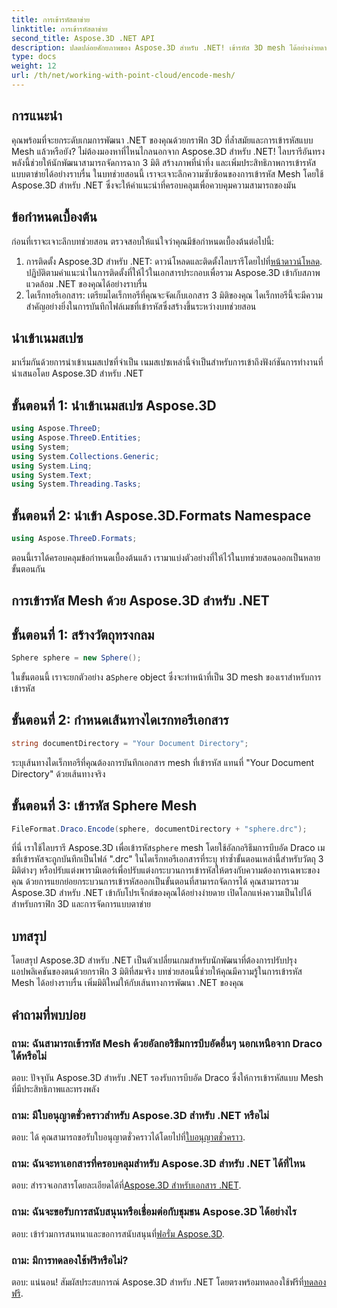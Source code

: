 ```yaml
---
title: การเข้ารหัสตาข่าย
linktitle: การเข้ารหัสตาข่าย
second_title: Aspose.3D .NET API
description: ปลดปล่อยศักยภาพของ Aspose.3D สำหรับ .NET! เข้ารหัส 3D mesh ได้อย่างง่ายดายด้วยการบีบอัด Draco ยกระดับการพัฒนา .NET ของคุณด้วยภาพที่สวยงามน่าทึ่ง
type: docs
weight: 12
url: /th/net/working-with-point-cloud/encode-mesh/
---
```

## การแนะนำ
คุณพร้อมที่จะยกระดับเกมการพัฒนา .NET ของคุณด้วยกราฟิก 3D ที่ล้ำสมัยและการเข้ารหัสแบบ Mesh แล้วหรือยัง? ไม่ต้องมองหาที่ไหนไกลนอกจาก Aspose.3D สำหรับ .NET! ไลบรารีอันทรงพลังนี้ช่วยให้นักพัฒนาสามารถจัดการฉาก 3 มิติ สร้างภาพที่น่าทึ่ง และเพิ่มประสิทธิภาพการเข้ารหัสแบบตาข่ายได้อย่างราบรื่น ในบทช่วยสอนนี้ เราจะเจาะลึกความซับซ้อนของการเข้ารหัส Mesh โดยใช้ Aspose.3D สำหรับ .NET ซึ่งจะให้คำแนะนำที่ครอบคลุมเพื่อควบคุมความสามารถของมัน
## ข้อกำหนดเบื้องต้น
ก่อนที่เราจะเจาะลึกบทช่วยสอน ตรวจสอบให้แน่ใจว่าคุณมีข้อกำหนดเบื้องต้นต่อไปนี้:
1.  การติดตั้ง Aspose.3D สำหรับ .NET: ดาวน์โหลดและติดตั้งไลบรารีโดยไปที่[หน้าดาวน์โหลด](https://releases.aspose.com/3d/net/). ปฏิบัติตามคำแนะนำในการติดตั้งที่ให้ไว้ในเอกสารประกอบเพื่อรวม Aspose.3D เข้ากับสภาพแวดล้อม .NET ของคุณได้อย่างราบรื่น
2. ไดเร็กทอรีเอกสาร: เตรียมไดเร็กทอรีที่คุณจะจัดเก็บเอกสาร 3 มิติของคุณ ไดเร็กทอรีนี้จะมีความสำคัญอย่างยิ่งในการบันทึกไฟล์เมชที่เข้ารหัสซึ่งสร้างขึ้นระหว่างบทช่วยสอน
## นำเข้าเนมสเปซ
มาเริ่มกันด้วยการนำเข้าเนมสเปซที่จำเป็น เนมสเปซเหล่านี้จำเป็นสำหรับการเข้าถึงฟังก์ชันการทำงานที่นำเสนอโดย Aspose.3D สำหรับ .NET
## ขั้นตอนที่ 1: นำเข้าเนมสเปซ Aspose.3D
```csharp
using Aspose.ThreeD;
using Aspose.ThreeD.Entities;
using System;
using System.Collections.Generic;
using System.Linq;
using System.Text;
using System.Threading.Tasks;
```
## ขั้นตอนที่ 2: นำเข้า Aspose.3D.Formats Namespace
```csharp
using Aspose.ThreeD.Formats;
```
ตอนนี้เราได้ครอบคลุมข้อกำหนดเบื้องต้นแล้ว เรามาแบ่งตัวอย่างที่ให้ไว้ในบทช่วยสอนออกเป็นหลายขั้นตอนกัน
## การเข้ารหัส Mesh ด้วย Aspose.3D สำหรับ .NET
## ขั้นตอนที่ 1: สร้างวัตถุทรงกลม
```csharp
Sphere sphere = new Sphere();
```
 ในขั้นตอนนี้ เราจะยกตัวอย่าง a`Sphere` object ซึ่งจะทำหน้าที่เป็น 3D mesh ของเราสำหรับการเข้ารหัส
## ขั้นตอนที่ 2: กำหนดเส้นทางไดเรกทอรีเอกสาร
```csharp
string documentDirectory = "Your Document Directory";
```
ระบุเส้นทางไดเร็กทอรีที่คุณต้องการบันทึกเอกสาร mesh ที่เข้ารหัส แทนที่ "Your Document Directory" ด้วยเส้นทางจริง
## ขั้นตอนที่ 3: เข้ารหัส Sphere Mesh
```csharp
FileFormat.Draco.Encode(sphere, documentDirectory + "sphere.drc");
```
 ที่นี่ เราใช้ไลบรารี Aspose.3D เพื่อเข้ารหัส`sphere` mesh โดยใช้อัลกอริธึมการบีบอัด Draco เมชที่เข้ารหัสจะถูกบันทึกเป็นไฟล์ ".drc" ในไดเร็กทอรีเอกสารที่ระบุ
ทำซ้ำขั้นตอนเหล่านี้สำหรับวัตถุ 3 มิติต่างๆ หรือปรับแต่งพารามิเตอร์เพื่อปรับแต่งกระบวนการเข้ารหัสให้ตรงกับความต้องการเฉพาะของคุณ
ด้วยการแยกย่อยกระบวนการเข้ารหัสออกเป็นขั้นตอนที่สามารถจัดการได้ คุณสามารถรวม Aspose.3D สำหรับ .NET เข้ากับโปรเจ็กต์ของคุณได้อย่างง่ายดาย เปิดโลกแห่งความเป็นไปได้สำหรับกราฟิก 3D และการจัดการแบบตาข่าย
## บทสรุป
โดยสรุป Aspose.3D สำหรับ .NET เป็นตัวเปลี่ยนเกมสำหรับนักพัฒนาที่ต้องการปรับปรุงแอปพลิเคชันของตนด้วยกราฟิก 3 มิติที่สมจริง บทช่วยสอนนี้ช่วยให้คุณมีความรู้ในการเข้ารหัส Mesh ได้อย่างราบรื่น เพิ่มมิติใหม่ให้กับเส้นทางการพัฒนา .NET ของคุณ
## คำถามที่พบบ่อย

### ถาม: ฉันสามารถเข้ารหัส Mesh ด้วยอัลกอริธึมการบีบอัดอื่นๆ นอกเหนือจาก Draco ได้หรือไม่
ตอบ: ปัจจุบัน Aspose.3D สำหรับ .NET รองรับการบีบอัด Draco ซึ่งให้การเข้ารหัสแบบ Mesh ที่มีประสิทธิภาพและทรงพลัง
### ถาม: มีใบอนุญาตชั่วคราวสำหรับ Aspose.3D สำหรับ .NET หรือไม่
 ตอบ: ได้ คุณสามารถขอรับใบอนุญาตชั่วคราวได้โดยไปที่[ใบอนุญาตชั่วคราว](https://purchase.aspose.com/temporary-license/).
### ถาม: ฉันจะหาเอกสารที่ครอบคลุมสำหรับ Aspose.3D สำหรับ .NET ได้ที่ไหน
 ตอบ: สำรวจเอกสารโดยละเอียดได้ที่[Aspose.3D สำหรับเอกสาร .NET](https://reference.aspose.com/3d/net/).
### ถาม: ฉันจะขอรับการสนับสนุนหรือเชื่อมต่อกับชุมชน Aspose.3D ได้อย่างไร
ตอบ: เข้าร่วมการสนทนาและขอการสนับสนุนที่[ฟอรั่ม Aspose.3D](https://forum.aspose.com/c/3d/18).
### ถาม: มีการทดลองใช้ฟรีหรือไม่?
 ตอบ: แน่นอน! สัมผัสประสบการณ์ Aspose.3D สำหรับ .NET โดยตรงพร้อมทดลองใช้ฟรีที่[ทดลองฟรี](https://releases.aspose.com/).